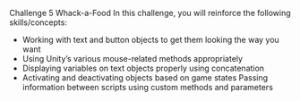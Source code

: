 Challenge 5
Whack-a-Food
In this challenge, you will reinforce the following skills/concepts:
- Working with text and button objects to get them looking the way you want
- Using Unity’s various mouse-related methods appropriately
- Displaying variables on text objects properly using concatenation
- Activating and deactivating objects based on game states Passing information between scripts using custom methods and parameters
